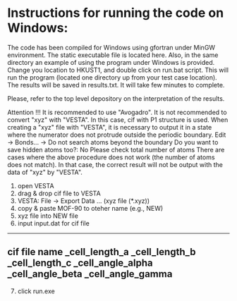 # Instructions for running the code on Windows:

The code has been  compiled for Windows using gfortran under MinGW environment. The static executable file is located here. Also, in the same
directory an example of using the program under Windows is provided. Change you location to HKUST1, and double click on run.bat script. This will run the program (located
one directory up from your test case location). The results will be saved  in results.txt. It will take few minutes to complete.

Please, refer to the top level depository on the interpretation of the results.

Attention !!!
  It is recommended to use "Avogadro". 
  It is not recommended to convert "xyz" with "VESTA". In this case, cif with P1 structure is used. 
  When creating a "xyz" file with "VESTA", it is necessary to output it in a state where the numerator does not protrude outside the periodic boundary. 
    Edit -> Bonds... -> Do not search atoms beyond the boundary
    Do you want to save hidden atoms too?: No
    Please check total number of atoms
  There are cases where the above procedure does not work (the number of atoms does not match). In that case, the correct result will not be output with the data of "xyz" by "VESTA". 

1. open VESTA
2. drag & drop cif file to VESTA
3. VESTA: File -> Export Data ... (xyz file (*.xyz))
4. copy & paste MOF-90 to oteher name (e.g., NEW)
5. xyz file into NEW file
6. input input.dat for cif file
-----
cif file name
_cell_length_a  _cell_length_b  _cell_length_c
_cell_angle_alpha  _cell_angle_beta  _cell_angle_gamma
-----
7. click run.exe
